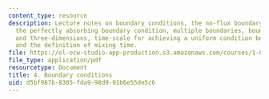 ```yaml
---
content_type: resource
description: Lecture notes on boundary conditions, the no-flux boundary conditions,
  the perfectly absorbing boundary condition, multiple boundaries, boundaries in two-
  and three-dimensions, time-scale for achieving a uniform condition between boundaries,
  and the definition of mixing time.
file: https://ol-ocw-studio-app-production.s3.amazonaws.com/courses/1-061-transport-processes-in-the-environment-fall-2008/d5bf987b8305fda998d991b6e55de5c6_lec_04.pdf
file_type: application/pdf
resourcetype: Document
title: 4. Boundary conditions
uid: d5bf987b-8305-fda9-98d9-91b6e55de5c6
---
```

